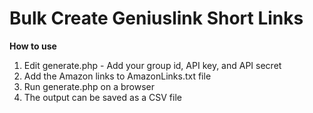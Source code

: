 # Bulk Create Geniuslink Short Links

**How to use**
1. Edit generate.php - Add your group id, API key, and API secret
2. Add the Amazon links to AmazonLinks.txt file
3. Run generate.php on a browser
4. The output can be saved as a CSV file
